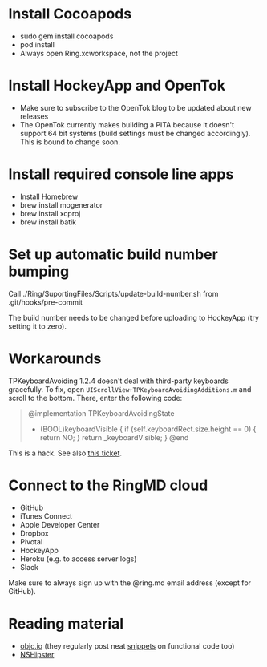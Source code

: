 # Install Cocoapods
- sudo gem install cocoapods
- pod install
- Always open Ring.xcworkspace, not the project

# Install HockeyApp and OpenTok
- Make sure to subscribe to the OpenTok blog to be updated about new releases
- The OpenTok currently makes building a PITA because it doesn't support 64 bit systems (build settings must be changed accordingly). This is bound to change soon.

# Install required console line apps
- Install [Homebrew](http://brew.sh)
- brew install mogenerator
- brew install xcproj
- brew install batik

# Set up automatic build number bumping
Call ./Ring/SuportingFiles/Scripts/update-build-number.sh from .git/hooks/pre-commit

The build number needs to be changed before uploading to HockeyApp (try setting it to zero).

# Workarounds
TPKeyboardAvoiding 1.2.4 doesn't deal with third-party keyboards gracefully. To fix, open `UIScrollView+TPKeyboardAvoidingAdditions.m` and scroll to the bottom. There, enter the following code:
> @implementation TPKeyboardAvoidingState
> - (BOOL)keyboardVisible { if (self.keyboardRect.size.height == 0) { return NO; } return _keyboardVisible; }
> @end

This is a hack. See also [this ticket](https://github.com/michaeltyson/TPKeyboardAvoiding/issues/130).

# Connect to the RingMD cloud
- GitHub
- iTunes Connect
- Apple Developer Center
- Dropbox
- Pivotal
- HockeyApp
- Heroku (e.g. to access server logs)
- Slack

Make sure to always sign up with the @ring.md email address (except for GitHub).

# Reading material
- [objc.io](http://objc.io) (they regularly post neat [snippets](http://www.objc.io/snippets/) on functional code too)
- [NSHipster](http://nshipster.com)
